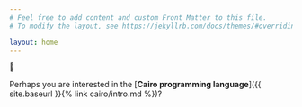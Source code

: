 ```yaml
---
# Feel free to add content and custom Front Matter to this file.
# To modify the layout, see https://jekyllrb.com/docs/themes/#overriding-theme-defaults

layout: home
---
```


:seedling:

Perhaps you are interested in the
[**Cairo programming language**]({{ site.baseurl }}{% link cairo/intro.md %})?


